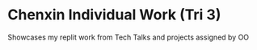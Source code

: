 # Chenxin Individual Work (Tri 3)

Showcases my replit work from Tech Talks and projects assigned by OO
